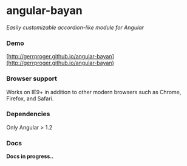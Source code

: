 # angular-bayan

[1]: <http://github.com/Gerrproger/angular-bayan>

_Easily customizable accordion-like module for Angular_

### Demo

[http://gerrproger.github.io/angular-bayan](http://gerrproger.github.io/angular-bayan)

### Browser support

Works on IE9+ in addition to other modern browsers such as Chrome, Firefox, and Safari.

### Dependencies

Only Angular > 1.2

### Docs

**Docs in progress..**
